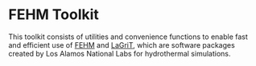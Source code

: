 # FEHM Toolkit
This toolkit consists of utilities and convenience functions to enable fast and efficient use of [FEHM](https://github.com/lanl/FEHM) and [LaGriT](https://github.com/lanl/LaGriT), which are software packages created by Los Alamos National Labs for hydrothermal simulations.
